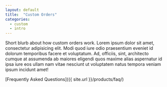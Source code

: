 ```yaml
---
layout: default
title:  "Custom Orders"
categories:
  - custom
  - intro
---
```


Short blurb about how custom orders work. Lorem ipsum dolor sit amet, consectetur adipisicing elit. Modi quod iure odio praesentium eveniet id dolorum temporibus facere et voluptatum. Ad, officiis, sint, architecto cumque at assumenda ab maiores eligendi quos maxime alias aspernatur id ipsa iure eos ullam nam vitae nesciunt ut voluptatem natus tempora veniam ipsum incidunt amet!

[Frequently Asked Questions]({{ site.url }}/products/faq/)